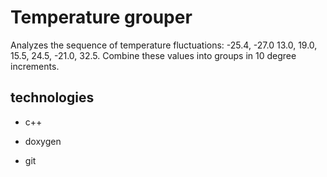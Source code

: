 # Temperature grouper

Analyzes the sequence of temperature fluctuations: -25.4, -27.0 13.0, 19.0, 15.5, 24.5, -21.0, 32.5. Combine these values ​​into groups in 10 degree increments.

## technologies
- c++

- doxygen
- git
